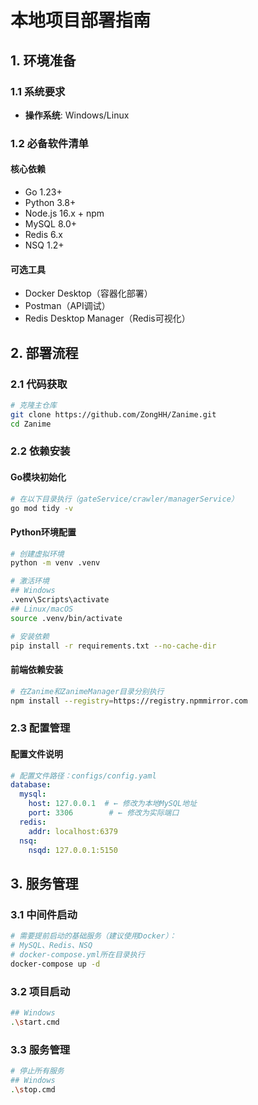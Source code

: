 # 本地项目部署指南

## 1. 环境准备
### 1.1 系统要求
- **操作系统**: Windows/Linux

### 1.2 必备软件清单
#### 核心依赖
- Go 1.23+
- Python 3.8+
- Node.js 16.x + npm
- MySQL 8.0+
- Redis 6.x
- NSQ 1.2+

#### 可选工具
- Docker Desktop（容器化部署）
- Postman（API调试）
- Redis Desktop Manager（Redis可视化）

## 2. 部署流程
### 2.1 代码获取
```bash
# 克隆主仓库
git clone https://github.com/ZongHH/Zanime.git
cd Zanime
```

### 2.2 依赖安装
#### Go模块初始化
```bash
# 在以下目录执行（gateService/crawler/managerService）
go mod tidy -v
```

#### Python环境配置
```bash
# 创建虚拟环境
python -m venv .venv

# 激活环境
## Windows
.venv\Scripts\activate
## Linux/macOS
source .venv/bin/activate

# 安装依赖
pip install -r requirements.txt --no-cache-dir
```

#### 前端依赖安装
```bash
# 在Zanime和ZanimeManager目录分别执行
npm install --registry=https://registry.npmmirror.com
```

### 2.3 配置管理
#### 配置文件说明
```yaml
# 配置文件路径：configs/config.yaml
database:
  mysql:
    host: 127.0.0.1  # ← 修改为本地MySQL地址
    port: 3306        # ← 修改为实际端口
  redis:
    addr: localhost:6379
  nsq:
    nsqd: 127.0.0.1:5150
```

## 3. 服务管理
### 3.1 中间件启动
```bash
# 需要提前启动的基础服务（建议使用Docker）：
# MySQL、Redis、NSQ
# docker-compose.yml所在目录执行
docker-compose up -d
```

### 3.2 项目启动
```bash
## Windows
.\start.cmd
```

### 3.3 服务管理
```bash
# 停止所有服务
## Windows
.\stop.cmd
```